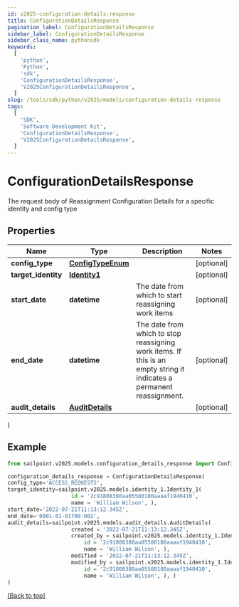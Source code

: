 ```yaml
---
id: v2025-configuration-details-response
title: ConfigurationDetailsResponse
pagination_label: ConfigurationDetailsResponse
sidebar_label: ConfigurationDetailsResponse
sidebar_class_name: pythonsdk
keywords:
  [
    'python',
    'Python',
    'sdk',
    'ConfigurationDetailsResponse',
    'V2025ConfigurationDetailsResponse',
  ]
slug: /tools/sdk/python/v2025/models/configuration-details-response
tags:
  [
    'SDK',
    'Software Development Kit',
    'ConfigurationDetailsResponse',
    'V2025ConfigurationDetailsResponse',
  ]
---
```


# ConfigurationDetailsResponse

The request body of Reassignment Configuration Details for a specific identity and config type

## Properties

| Name | Type | Description | Notes |
| --- | --- | --- | --- |
| **config_type** | [**ConfigTypeEnum**](config-type-enum) |  | [optional] |
| **target_identity** | [**Identity1**](identity1) |  | [optional] |
| **start_date** | **datetime** | The date from which to start reassigning work items | [optional] |
| **end_date** | **datetime** | The date from which to stop reassigning work items. If this is an empty string it indicates a permanent reassignment. | [optional] |
| **audit_details** | [**AuditDetails**](audit-details) |  | [optional] |

}

## Example

```python
from sailpoint.v2025.models.configuration_details_response import ConfigurationDetailsResponse

configuration_details_response = ConfigurationDetailsResponse(
config_type='ACCESS_REQUESTS',
target_identity=sailpoint.v2025.models.identity_1.Identity_1(
                    id = '2c91808380aa05580180aaaaf1940410',
                    name = 'William Wilson', ),
start_date='2022-07-21T11:13:12.345Z',
end_date='0001-01-01T00:00Z',
audit_details=sailpoint.v2025.models.audit_details.AuditDetails(
                    created = '2022-07-21T11:13:12.345Z',
                    created_by = sailpoint.v2025.models.identity_1.Identity_1(
                        id = '2c91808380aa05580180aaaaf1940410',
                        name = 'William Wilson', ),
                    modified = '2022-07-21T11:13:12.345Z',
                    modified_by = sailpoint.v2025.models.identity_1.Identity_1(
                        id = '2c91808380aa05580180aaaaf1940410',
                        name = 'William Wilson', ), )
)

```

[[Back to top]](#)
